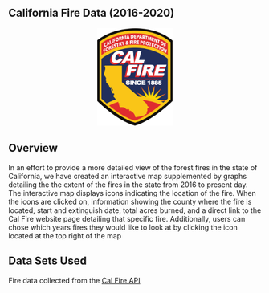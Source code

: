 ## California Fire Data (2016-2020)

<p align="center">
 <img src="images/calfirelogo.png" width="150">
</p>
  
## Overview
In an effort to provide a more detailed view of the forest fires in the state of California, we have created an interactive map supplemented by graphs detailing the the extent of the fires in the state from 2016 to present day. The interactive map displays icons indicating the location of the fire. When the icons are clicked on, information showing the county where the fire is located, start and extinguish date, total acres burned, and a direct link to the Cal Fire website page detailing that specific fire. Additionally, users can chose which years fires they would like to look at by clicking the icon located at the top right of the map 


## Data Sets Used

Fire data collected from the [Cal Fire API](https://www.fire.ca.gov/umbraco/api/IncidentApi/GeoJsonList?inactive=false)
